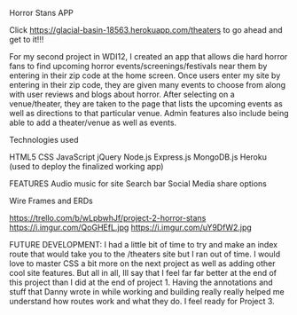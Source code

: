 Horror Stans APP

Click https://glacial-basin-18563.herokuapp.com/theaters to go ahead and get to it!!!

For my second project in WDI12, I created an app that allows die hard horror fans to find upcoming horror events/screenings/festivals near them by entering in their zip code at the home screen. Once users enter my site by entering in their zip code, they are given many events to choose from along with user reviews and blogs about horror. After selecting on a venue/theater, they are taken to the page that lists the upcoming events as well as directions to that particular venue. Admin features also include being able to add a theater/venue as well as events.


Technologies used

HTML5
CSS
JavaScript
jQuery
Node.js
Express.js
MongoDB.js
Heroku (used to deploy the finalized working app)


FEATURES
Audio music for site
Search bar
Social Media share options

Wire Frames and ERDs

https://trello.com/b/wLpbwhJf/project-2-horror-stans
https://i.imgur.com/QoGHEfL.jpg
https://i.imgur.com/uY9DfW2.jpg

FUTURE DEVELOPMENT:
I had a little bit of time to try and make an index route that would take you to the /theaters site but I ran out of time. I would love to master CSS a bit more on the next project as well as adding other cool site features. But all in all, Ill say that I feel far far better at the end of this project than I did at the end of project 1. Having the annotations and stuff that Danny wrote in while working and building really really helped me understand how routes work and what they do. I feel ready for Project 3. 

